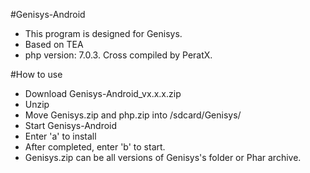 #Genisys-Android
* This program is designed for Genisys.
* Based on TEA
* php version: 7.0.3. Cross compiled by PeratX.

#How to use
* Download Genisys-Android_vx.x.x.zip
* Unzip
* Move Genisys.zip and php.zip into /sdcard/Genisys/
* Start Genisys-Android
* Enter 'a' to install
* After completed, enter 'b' to start.
* Genisys.zip can be all versions of Genisys's folder or Phar archive.